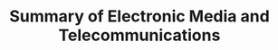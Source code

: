 ---
title: Summary of Electronic Media and Telecommunications
number: COMM 180
description: EXAMPLE DESCRIPTION
bulletin-link: http://bulletins.psu.edu/undergrad/courses/c/comm/180
pathway-list: [Generalist, Video Production]
---